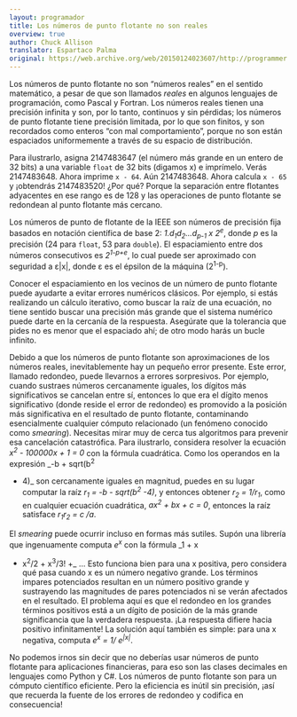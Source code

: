 ```yaml
---
layout: programador
title: Los números de punto flotante no son reales
overview: true
author: Chuck Allison
translator: Espartaco Palma
original: https://web.archive.org/web/20150124023607/http://programmer.97things.oreilly.com/wiki/index.php/Floating-point_Numbers_Aren%27t_Real
---
```


Los números de punto flotante no son “números reales” en el sentido
matemático, a pesar de que son llamados _reales_ en algunos lenguajes de
programación, como Pascal y Fortran. Los números reales tienen una
precisión infinita y son, por lo tanto, continuos y sin pérdidas; los
números de punto flotante tiene precisión limitada, por lo que son
finitos, y son recordados como enteros “con mal comportamiento”, porque
no son están espaciados uniformemente a través de su espacio de
distribución.

Para ilustrarlo, asigna 2147483647 (el número más grande en un entero de
32 bits) a una variable `float` de 32 bits (digamos x) e imprímelo.
Verás 2147483648. Ahora imprime `x - 64`. Aún 2147483648. Ahora calcula
`x - 65` y ¡obtendrás 2147483520! ¿Por qué? Porque la separación entre
flotantes adyacentes en ese rango es de 128 y las operaciones de punto
flotante se redondean al punto flotante más cercano.

Los números de punto de flotante de la IEEE son números de precisión
fija basados en notación científica de base 2:
_1.d<sub>1</sub>d<sub>2</sub>...d<sub>p-1</sub> x 2<sup>e</sup>_, donde
*p* es la precisión (24 para `float`, 53 para `double`). El
espaciamiento entre dos números consecutivos es _2<sup>1-p+e</sup>_, lo
cual puede ser aproximado con seguridad a ε|x|, donde ε es el épsilon de
la máquina (2<sup>1-p</sup>).

Conocer el espaciamiento en los vecinos de un número de punto flotante
puede ayudarte a evitar errores numéricos clásicos. Por ejemplo, si
estás realizando un cálculo iterativo, como buscar la raíz de una
ecuación, no tiene sentido buscar una precisión más grande que el
sistema numérico puede darte en la cercanía de la respuesta. Asegúrate
que la tolerancia que pides no es menor que el espaciado ahí; de otro
modo harás un bucle infinito.

Debido a que los números de punto flotante son aproximaciones de los
números reales, inevitablemente hay un pequeño error presente. Este
error, llamado redondeo, puede llevarnos a errores sorpresivos. Por
ejemplo, cuando sustraes números cercanamente iguales, los dígitos más
significativos se cancelan entre sí, entonces lo que era el dígito menos
significativo (donde reside el error de redondeo) es promovido a la
posición más significativa en el resultado de punto flotante,
contaminando esencialmente cualquier cómputo relacionado (un fenómeno
conocido como _smearing_). Necesitas mirar muy de cerca tus algoritmos
para prevenir esa cancelación catastrófica. Para ilustrarlo, considera
resolver la ecuación _x<sup>2</sup> - 100000x + 1 = 0_ con la fórmula
cuadrática. Como los operandos en la expresión _-b + sqrt(b<sup>2</sup>
- 4)_ son cercanamente iguales en magnitud, puedes en su lugar computar
la raíz _r<sub>1</sub> = -b - sqrt(b<sup>2</sup> -4)_, y entonces
obtener _r<sub>2</sub> = 1/r<sub>1</sub>_, como en cualquier ecuación
cuadrática, _ax<sup>2</sup> + bx + c = 0_, entonces la raíz satisface
_r<sub>1</sub>r<sub>2</sub> = c /a_.

El _smearing_ puede ocurrir incluso en formas más sutiles. Supón una
librería que ingenuamente computa _e<sup>x</sup>_ con la fórmula _1 + x
+ x<sup>2</sup>/2 + x<sup>3</sup>/3! +_ ... Esto funciona bien para una
x positiva, pero considera qué pasa cuando x es un número negativo
grande. Los términos impares potenciados resultan en un número positivo
grande y sustrayendo las magnitudes de pares potenciados ni se verán
afectados en el resultado. El problema aquí es que el redondeo en los
grandes términos positivos está a un dígito de posición de la más grande
significancia que la verdadera respuesta. ¡La respuesta difiere hacia
positivo infinitamente! La solución aquí también es simple: para una x
negativa, computa _e<sup>x</sup> = 1/ e<sup>|x|</sup>_.

No podemos irnos sin decir que no deberías usar números de punto
flotante para aplicaciones financieras, para eso son las clases
decimales en lenguajes como Python y C#. Los números de punto flotante
son para un cómputo científico eficiente. Pero la eficiencia es inútil
sin precisión, ¡así que recuerda la fuente de los errores de redondeo y
codifica en consecuencia!
